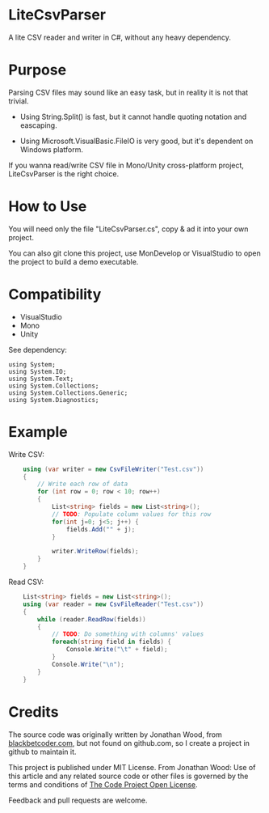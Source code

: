 
# LiteCsvParser 

A lite CSV reader and writer in C#, without any heavy dependency.

# Purpose

Parsing CSV files may sound like an easy task, but in reality it is not that trivial. 

* Using String.Split() is fast, but it cannot handle quoting notation and eascaping.

* Using Microsoft.VisualBasic.FileIO is very good, but it's dependent on Windows platform.

If you wanna read/write CSV file in Mono/Unity cross-platform project, LiteCsvParser is the right choice.

# How to Use

You will need only the file "LiteCsvParser.cs", copy & ad it into your own project.

You can also git clone this project, use MonDevelop or VisualStudio to open the project to build a demo executable.

# Compatibility

* VisualStudio
* Mono
* Unity

See dependency:
```
using System;
using System.IO;
using System.Text;
using System.Collections;
using System.Collections.Generic;
using System.Diagnostics;
```

# Example 

Write CSV:
```csharp
	using (var writer = new CsvFileWriter("Test.csv"))
	{
		// Write each row of data
		for (int row = 0; row < 10; row++)
		{
			List<string> fields = new List<string>();
			// TODO: Populate column values for this row
			for(int j=0; j<5; j++) {
				fields.Add("" + j);
			}

			writer.WriteRow(fields);
		}
	}
```

Read CSV:
```csharp
	List<string> fields = new List<string>();
	using (var reader = new CsvFileReader("Test.csv"))
	{
		while (reader.ReadRow(fields))
		{
			// TODO: Do something with columns' values
			foreach(string field in fields) {
				Console.Write("\t" + field);
			}
			Console.Write("\n");
		}
	}
```

# Credits

The source code was originally written by Jonathan Wood, from [blackbetcoder.com](http://www.blackbeltcoder.com/Articles/files/reading-and-writing-csv-files-in-c), but not found on github.com, so I create a project in github to maintain it.

This project is published under MIT License. From Jonathan Wood: Use of this article and any related source code or other files is governed by the terms and conditions of [The Code Project Open License](http://www.blackbeltcoder.com/Legal/Licenses/CPOL).

Feedback and pull requests are welcome.

